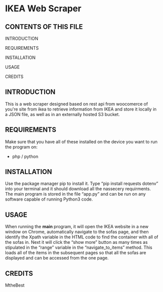 # IKEA Web Scraper

## CONTENTS OF THIS FILE

INTRODUCTION

REQUIREMENTS

INSTALLATION

USAGE

CREDITS

## INTRODUCTION

This is a web scraper designed based on rest api from woocomerce of you're site from ikea to retrieve information from IKEA and store it locally in a JSON file, as well as in an externally hosted S3 bucket.

## REQUIREMENTS

Make sure that you have all of these installed on the device you want to run the program on:

- php  / python 

## INSTALLATION

Use the package manager pip to install it. Type “pip install requests dotenv” into your terminal and it should download all the nassecery requirments. The main program is stored in the file “app.py” and can be run on any software capable of running Python3 code.

## USAGE

When running the __main__ program, it will open the IKEA website in a new window on Chrome, automatically navigate to the sofas page, and then identify the Xpath variable in the HTML code to find the container with all of the sofas in. Next it will click the “show more” button as many times as stipulated in the “range” variable in the “navigate_to_items” method. This loads all of the items in the subsequent pages so that all the sofas are displayed and can be accessed from the one page.

## CREDITS

MtheBest 
